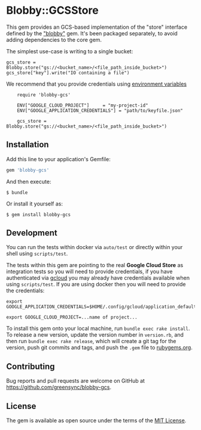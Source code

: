 # Blobby::GCSStore

This gem provides an GCS-based implementation of the "store" interface defined by the ["blobby"](https://github.com/realestate-com-au/blobby) gem.  It's been packaged separately, to avoid adding dependencies to the core gem.

The simplest use-case is writing to a single bucket:

    gcs_store = Blobby.store("gs://<bucket_name>/<file_path_inside_bucket>")
    gcs_store["key"].write("IO containing a file")

We recommend that you provide credentials using [environment variables](https://googleapis.dev/ruby/google-cloud-storage/latest/file.AUTHENTICATION.html)

```
    require 'blobby-gcs'

    ENV["GOOGLE_CLOUD_PROJECT"]     = "my-project-id"
    ENV["GOOGLE_APPLICATION_CREDENTIALS"] = "path/to/keyfile.json"

    gcs_store = Blobby.store("gs://<bucket_name>/<file_path_inside_bucket>")
```

## Installation

Add this line to your application's Gemfile:

```ruby
gem 'blobby-gcs'
```

And then execute:

    $ bundle

Or install it yourself as:

    $ gem install blobby-gcs

## Development

You can run the tests within docker via `auto/test` or directly within your shell using `scripts/test`.

The tests within this gem are pointing to the real **Google Cloud Store** as integration tests so you will need to provide credentials, if you have authenticated via [gcloud](https://cloud.google.com/sdk/gcloud/) you may already have credentials available when using `scripts/test`. If you are using docker then you will need to provide the credentials:

```
export GOOGLE_APPLICATION_CREDENTIALS=$HOME/.config/gcloud/application_default_credentials.json

export GOOGLE_CLOUD_PROJECT=...name of project...
```

To install this gem onto your local machine, run `bundle exec rake install`. To release a new version, update the version number in `version.rb`, and then run `bundle exec rake release`, which will create a git tag for the version, push git commits and tags, and push the `.gem` file to [rubygems.org](https://rubygems.org).

## Contributing

Bug reports and pull requests are welcome on GitHub at https://github.com/greensync/blobby-gcs.

## License

The gem is available as open source under the terms of the [MIT License](https://opensource.org/licenses/MIT).
